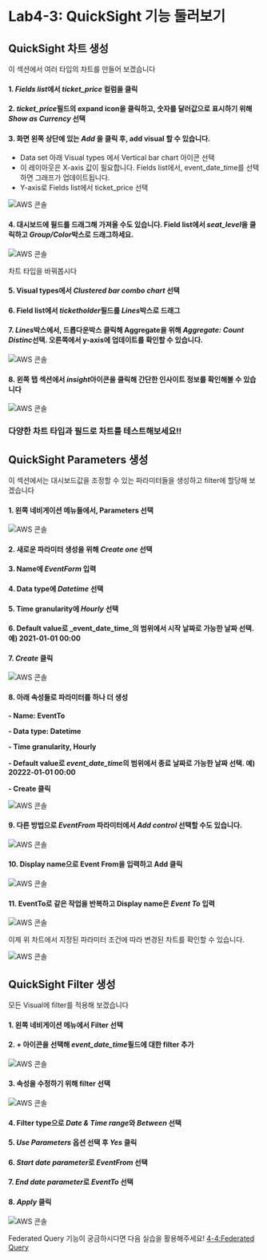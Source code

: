 # Lab4-3: QuickSight 기능 둘러보기

## QuickSight 차트 생성

이 섹션에서 여러 타입의 차트를 만들어 보겠습니다

#### 1. *Fields list*에서 _ticket\_price_ 컬럼을 클릭

#### 2. *ticket\_price*필드의 expand icon을 클릭하고, 숫자를 달러값으로 표시하기 위해 _Show as Currency_ 선택

#### 3. 화면 왼쪽 상단에 있는 _Add_ 을 클릭 후, add visual 할 수 있습니다.

* Data set 아래 Visual types 에서 Vertical bar chart 아이콘 선택
* 이 레이아웃은 X-axis 값이 필요합니다. Fields list에서, event\_date\_time를 선택하면 그래프가 업데이트됩니다.
* Y-axis로 Fields list에서 ticket\_price 선택

![AWS 콘솔](../../images/qs-func/chart1.png)

#### 4. 대시보드에 필드를 드래그해 가져올 수도 있습니다. Field list에서 *seat_level*을 클릭하고 *Group/Color*박스로 드래그하세요.

![AWS 콘솔](../../images/qs-func/chart2.png)

차트 타입을 바꿔봅시다

#### 5. Visual types에서 _Clustered bar combo chart_ 선택

#### 6. Field list에서 *ticketholder*필드를 *Lines*박스로 드래그

#### 7. *Lines*박스에서, 드롭다운박스 클릭해 Aggregate을 위해 *Aggregate: Count Distinc*선택. 오른쪽에서 y-axis에 업데이트를 확인할 수 있습니다.

![AWS 콘솔](../../images/qs-func/chart3.png)

#### 8. 왼쪽 탭 섹션에서 *insight*아이콘을 클릭해 간단한 인사이트 정보를 확인해볼 수 있습니다

![AWS 콘솔](../../images/qs-func/chart4.png)

### 다양한 차트 타입과 필드로 차트를 테스트해보세요!!

## QuickSight Parameters 생성

이 섹션에서는 대시보드값을 조정할 수 있는 파라미터들을 생성하고 filter에 할당해 보겠습니다

#### 1. 왼쪽 네비게이션 메뉴들에서, Parameters 선택

![AWS 콘솔](../../images/qs-func/parameter1.png)

#### 2. 새로운 파라미터 생성을 위해 _Create one_ 선택

#### 3. Name에 _EventForm_ 입력

#### 4. Data type에 _Datetime_ 선택

#### 5. Time granularity에 _Hourly_ 선택

#### 6. Default value로 _event\_date\_time_의 범위에서 시작 날짜로 가능한 날짜 선택. 예) 2021-01-01 00:00

#### 7. _Create_ 클릭

![AWS 콘솔](../../images/qs-func/parameter2.png)

#### 8. 아래 속성들로 파라미터를 하나 더 생성

**- Name: EventTo**

**- Data type: Datetime**

**- Time granularity, Hourly**

**- Default value로 *event_date_time*의 범위에서 종료 날짜로 가능한 날짜 선택. 예) 20222-01-01 00:00**

**- Create 클릭**

![AWS 콘솔](../../images/qs-func/parameter3.png)

#### 9. 다른 방법으로 _EventFrom_ 파라미터에서 _Add control_ 선택할 수도 있습니다.

![AWS 콘솔](../../images/qs-func/parameter4.png)

#### 10. Display name으로 Event From을 입력하고 Add 클릭

![AWS 콘솔](../../images/qs-func/parameter5.png)

#### 11. EventTo로 같은 작업을 반복하고 Display name은 _Event To_ 입력

![AWS 콘솔](../../images/qs-func/parameter6.png)

이제 위 차트에서 지정된 파라미터 조건에 따라 변경된 차트를 확인할 수 있습니다.

![AWS 콘솔](../../images/qs-func/parameter7.png)

## QuickSight Filter 생성

모든 Visual에 filter를 적용해 보겠습니다

#### 1. 왼쪽 네비게이션 메뉴에서 Filter 선택

#### 2. + 아이콘을 선택해 *event_date_time*필드에 대한 filter 추가

![AWS 콘솔](../../images/qs-func/filter1.png)

#### 3. 속성을 수정하기 위해 filter 선택

![AWS 콘솔](../../images/qs-func/filter2.png)

#### 4. Filter type으로 *Date & Time range*와 *Between* 선택

#### 5. *Use Parameters* 옵션 선택 후 _Yes_ 클릭

#### 6. *Start date parameter*로 _EventFrom_ 선택

#### 7. *End date parameter*로 _EventTo_ 선택

#### 8. _Apply_ 클릭

![AWS 콘솔](../../images/qs-func/filter3.png)

Federated Query 기능이 궁금하시다면 다음 실습을 활용해주세요! [4-4:Federated Query](4-4-athenafederatedquery.md)
